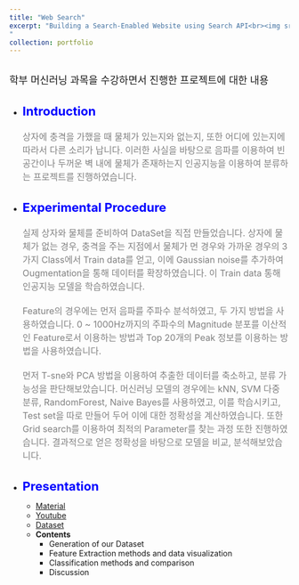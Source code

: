 ```yaml
---
title: "Web Search"
excerpt: "Building a Search-Enabled Website using Search API<br><img src='/images/cp_ex1.PNG' width='500' height='300'>
"
collection: portfolio
---
```


<br>
<span style = "font-size:18px;"> 학부 머신러닝 과목을 수강하면서 진행한 프로젝트에 대한 내용</span>
<br><br>

* <strong style = "color: blue; font-size:22px;">Introduction</strong><br>
<span style = "font-size:16px; color: gray;"><br> 상자에 충격을 가했을 때 물체가 있는지와 없는지, 또한 어디에 있는지에 따라서 다른 소리가 납니다. 이러한 사실을 바탕으로 음파를 이용하여 빈 공간이나 두꺼운 벽 내에 물체가 존재하는지 인공지능을 이용하여 분류하는 프로젝트를 진행하였습니다.</span><br><br>

* <strong style = "color: blue; font-size:22px;">Experimental Procedure</strong><br>
<span style = "font-size:16px; color: gray;"><br> 실제 상자와 물체를 준비하여 DataSet을 직접 만들었습니다. 상자에 물체가 없는 경우, 충격을 주는 지점에서 물체가 먼 경우와 가까운 경우의 3가지 Class에서 Train data를 얻고, 이에 Gaussian noise를 추가하여 Ougmentation을 통해 데이터를 확장하였습니다. 이 Train data 통해 인공지능 모델을 학습하였습니다.</span><br>
<span style = "font-size:16px; color: gray;"><br> Feature의 경우에는 먼저 음파를 주파수 분석하였고, 두 가지 방법을 사용하였습니다. 0 ~ 1000Hz까지의 주파수의 Magnitude 분포를 이산적인 Feature로서 이용하는 방법과 Top 20개의 Peak 정보를 이용하는 방법을 사용하였습니다.</span><br>
<span style = "font-size:16px; color: gray;"><br> 먼저 T-sne와  PCA 방법을 이용하여 추출한 데이터를 축소하고, 분류 가능성을 판단해보았습니다. 머신러닝 모델의 경우에는 kNN, SVM 다중 분류, RandomForest, Naive Bayes를 사용하였고, 이를 학습시키고, Test set을 따로 만들어 두어 이에 대한 정확성을 계산하였습니다. 또한 Grid search를 이용하여 최적의 Parameter를 찾는 과정 또한 진행하였습니다. 결과적으로 얻은 정확성을 바탕으로 모델을 비교, 분석해보았습니다.</span><br><br>

* <strong style = "color: blue; font-size:22px;"> Presentation</strong><br>
    * [Material](/files/MFM/ML4ME_Final.pdf)
    * [Youtube](https://www.youtube.com/watch?v=YgvcL3sQxws)
    * [Dataset](/files/MFM/our_dataset.zip)
    * <strong> Contents</strong>
        * Generation of our Dataset
        * Feature Extraction methods and data visualization
        * Classification methods and comparison
        * Discussion